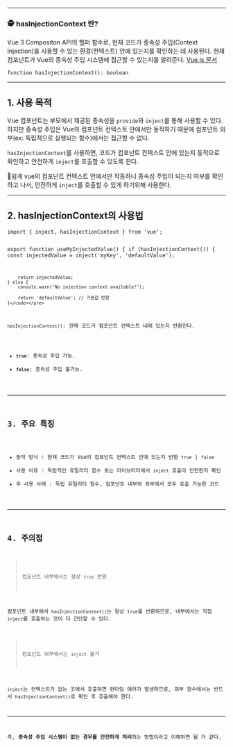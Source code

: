<hr />
<h3 id="🕵️-hasinjectioncontext-란">🕵️ hasInjectionContext 란?</h3>
<p>Vue 3 Compositon API의 헬퍼 함수로, 현재 코드가 종속성 주입(Context Injection)을 사용할 수 있는 환경(컨텍스트) 안에 있는지를 확인하는 데 사용된다. 
현재 컴포넌트가 Vue의 종속성 주입 시스템에 접근할 수 있는지를 알려준다.  <a href="https://vuejs.org/api/composition-api-dependency-injection.html">Vue.js 문서</a></p>
<pre><code class="language-typescript">function hasInjectionContext(): boolean</code></pre>
<hr />
<h2 id="1-사용-목적">1. 사용 목적</h2>
<p>Vue 컴포넌트는 부모에서 제공된 종속성을 <code>provide</code>와 <code>inject</code>를 통해 사용할 수 있다. 하지만 종속성 주입은 Vue의 컴포넌트 컨텍스트 안에서만 동작하기 때문에 컴포넌트 외부(ex: 독립적으로 실행되는 함수)에서는 접근할 수 없다.</p>
<p><code>hasInjectionContext</code>를 사용하면, 코드가 컴포넌트 컨텍스트 안에 있는지 동적으로 확인하고 안전하게 <code>inject</code>를 호출할 수 있도록 한다.</p>
<p>📣쉽게 vue의 컴포넌트 컨텍스트 안에서만 작동하니 종속성 주입이 되는지 여부를 확인하고 나서, 안전하게 <code>inject</code>를 호출할 수 있게 하기위해 사용한다.</p>
<hr />
<h2 id="2-hasinjectioncontext의-사용법">2. hasInjectionContext의 사용법</h2>
<pre><code class="language-js">import { inject, hasInjectionContext } from 'vue'; 

export function useMyInjectedValue() { 
    if (hasInjectionContext()) { 
        const injectedValue = inject('myKey', 'defaultValue'); 

        return injectedValue; 
    } else { 
        console.warn('No injection context available!'); 

        return 'defaultValue'; // 기본값 반환 
    }</code></pre>
<p><code>hasInjectionContext()</code>: 현재 코드가 컴포넌트 컨텍스트 내에 있는지 반환한다.</p>
<ul>
<li><strong><code>true</code></strong>: 종속성 주입 가능.</li>
<li><strong><code>false</code></strong>: 종속성 주입 불가능.</li>
</ul>
<hr />
<h2 id="3-주요-특징">3. 주요 특징</h2>
<ul>
<li>동작 방식 : 현재 코드가 Vue의 컴포넌트 컨텍스트 안에 있는지 반환 <code>true</code> | <code>false</code></li>
<li>사용 이유 : 독립적인 유틸리티 함수 또는 라이브러리에서 <code>inject</code> 호출이 안전한지 확인</li>
<li>주 사용 사례 : 독립 유틸리티 함수, 컴포넌트 내부와 외부에서 모두 호출 가능한 코드</li>
</ul>
<hr />
<h2 id="4-주의점">4. 주의점</h2>
<blockquote>
<p>컴포넌트 내부에서는 항상 <code>true</code> 반환</p>
</blockquote>
<p>컴포넌트 내부에서 <code>hasInjectionContext()</code>는 항상 <code>true</code>를 반환하므로, 내부에서는 직접 <code>inject</code>를 호출하는 것이 더 간단할 수 있다.</p>
<blockquote>
<p>컴포넌트 외부에서는 <code>inject</code> 불가</p>
</blockquote>
<p><code>inject</code>는 컨텍스트가 없는 곳에서 호출하면 런타임 에러가 발생하므로, 외부 함수에서는 반드시 <code>hasInjectionContext()</code>로 확인 후 호출해야 한다.</p>
<hr />
<p>즉, <strong>종속성 주입 시스템이 없는 경우를 안전하게 처리</strong>하는 방법이라고 이해하면 될 거 같다.</p>